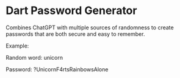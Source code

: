 # Dart Password Generator

Combines ChatGPT with multiple sources of randomness to create passwords that are both secure and easy to remember.

Example:

  Random word: unicorn

  Password: ?UnicornF4rtsRainbowsAlone
